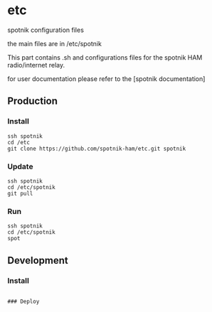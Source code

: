 # etc
spotnik configuration files

the main files are in /etc/spotnik


This part contains .sh and configurations files for the spotnik HAM radio/internet relay.

for user documentation please refer to the [spotnik documentation]



## Production

### Install

```
ssh spotnik
cd /etc
git clone https://github.com/spotnik-ham/etc.git spotnik

```

### Update

```
ssh spotnik
cd /etc/spotnik
git pull

```

### Run

```
ssh spotnik
cd /etc/spotnik
spot

```


## Development

### Install

```

### Deploy


```
```
